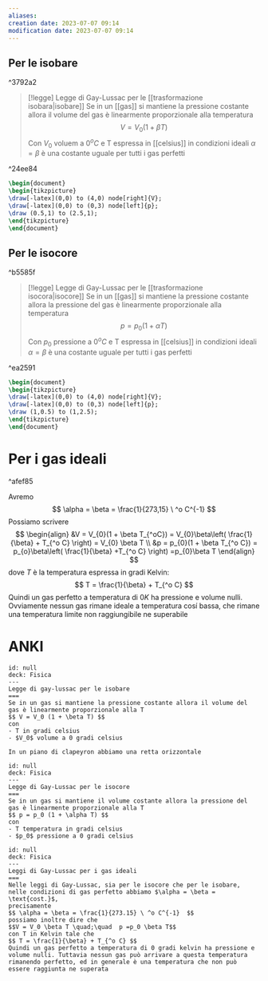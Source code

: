 ```yaml
---
aliases: 
creation date: 2023-07-07 09:14
modification date: 2023-07-07 09:14
---
```



## Per le isobare

^3792a2

>[!legge] Legge di Gay-Lussac per le [[trasformazione isobara|isobare]]
>Se in un [[gas]] si mantiene la pressione costante allora il volume del gas è linearmente proporzionale alla temperatura
>$$ V = V_{0}(1 + \beta T)  $$
>Con $V_{0}$ voluem a $0^o C$ e T espressa in [[celsius]]
>in condizioni ideali $\alpha = \beta$ è una costante uguale per tutti i gas perfetti

^24ee84


```tikz
\begin{document}
\begin{tikzpicture}
\draw[-latex](0,0) to (4,0) node[right]{V};
\draw[-latex](0,0) to (0,3) node[left]{p};
\draw (0.5,1) to (2.5,1);
\end{tikzpicture}
\end{document}
```

## Per le isocore

^b5585f

>[!legge] Legge di Gay-Lussac per le [[trasformazione isocora|isocore]]
>Se in un [[gas]] si mantiene la pressione costante allora la pressione del gas è linearmente proporzionale alla temperatura
>$$ p = p_{0} (1 + \alpha T) $$
>Con $p_{0}$ pressione a $0^o C$ e T espressa in [[celsius]]
>in condizioni ideali $\alpha = \beta$ è una costante uguale per tutti i gas perfetti

^ea2591

```tikz
\begin{document}
\begin{tikzpicture}
\draw[-latex](0,0) to (4,0) node[right]{V};
\draw[-latex](0,0) to (0,3) node[left]{p};
\draw (1,0.5) to (1,2.5);
\end{tikzpicture}
\end{document}
```

# Per i gas ideali

^afef85

Avremo 
$$ \alpha = \beta = \frac{1}{273,15} \ ^o C^{-1} $$
Possiamo scrivere
$$ \begin{align}
&V = V_{0}(1 + \beta T_{^oC}) = V_{0}\beta\left( \frac{1}{\beta} + T_{^o C}  \right) = V_{0} \beta T \\
&p = p_{0}(1 + \beta T_{^o C}) = p_{o}\beta\left( \frac{1}{\beta} +T_{^o C} \right) =p_{0}\beta T
\end{align} $$
dove $T$ è la temperatura espressa in gradi Kelvin:
$$ T = \frac{1}{\beta} + T_{^o C} $$
Quindi un gas perfetto a temperatura di $0 K$ ha pressione e volume nulli. Ovviamente nessun gas rimane ideale a temperatura cosí bassa, che rimane una temperatura limite non raggiungibile ne superabile

# ANKI

```anki
id: null
deck: Fisica
---
Legge di gay-lussac per le isobare
===
Se in un gas si mantiene la pressione costante allora il volume del gas è linearmente proporzionale alla T
$$ V = V_0 (1 + \beta T) $$
con
- T in gradi celsius
- $V_0$ volume a 0 gradi celsius

In un piano di clapeyron abbiamo una retta orizzontale
```


```anki
id: null
deck: Fisica
---
Legge di Gay-Lussac per le isocore
===
Se in un gas si mantiene il volume costante allora la pressione del gas è linearmente proporzionale alla T
$$ p = p_0 (1 + \alpha T) $$
con 
- T temperatura in gradi celsius
- $p_0$ pressione a 0 gradi celsius
```



```anki
id: null
deck: Fisica
---
Leggi di Gay-Lussac per i gas ideali
===
Nelle leggi di Gay-Lussac, sia per le isocore che per le isobare, nelle condizioni di gas perfetto abbiamo $\alpha = \beta = \text{cost.}$,
precisamente
$$ \alpha = \beta = \frac{1}{273.15} \ ^o C^{-1}  $$
possiamo inoltre dire che
$$V = V_0 \beta T \quad;\quad  p =p_0 \beta T$$
con T in Kelvin tale che
$$ T = \frac{1}{\beta} + T_{^o C} $$
Quindi un gas perfetto a temperatura di 0 gradi kelvin ha pressione e volume nulli. Tuttavia nessun gas può arrivare a questa temperatura rimanendo perfetto, ed in generale è una temperatura che non può essere raggiunta ne superata
```
